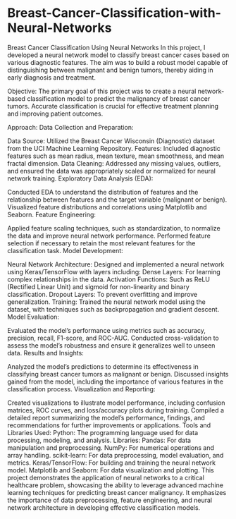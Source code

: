 # Breast-Cancer-Classification-with-Neural-Networks

Breast Cancer Classification Using Neural Networks
In this project, I developed a neural network model to classify breast cancer cases based on various diagnostic features. The aim was to build a robust model capable of distinguishing between malignant and benign tumors, thereby aiding in early diagnosis and treatment.

Objective:
The primary goal of this project was to create a neural network-based classification model to predict the malignancy of breast cancer tumors. Accurate classification is crucial for effective treatment planning and improving patient outcomes.

Approach:
Data Collection and Preparation:

Data Source: Utilized the Breast Cancer Wisconsin (Diagnostic) dataset from the UCI Machine Learning Repository.
Features: Included diagnostic features such as mean radius, mean texture, mean smoothness, and mean fractal dimension.
Data Cleaning: Addressed any missing values, outliers, and ensured the data was appropriately scaled or normalized for neural network training.
Exploratory Data Analysis (EDA):

Conducted EDA to understand the distribution of features and the relationship between features and the target variable (malignant or benign).
Visualized feature distributions and correlations using Matplotlib and Seaborn.
Feature Engineering:

Applied feature scaling techniques, such as standardization, to normalize the data and improve neural network performance.
Performed feature selection if necessary to retain the most relevant features for the classification task.
Model Development:

Neural Network Architecture: Designed and implemented a neural network using Keras/TensorFlow with layers including:
Dense Layers: For learning complex relationships in the data.
Activation Functions: Such as ReLU (Rectified Linear Unit) and sigmoid for non-linearity and binary classification.
Dropout Layers: To prevent overfitting and improve generalization.
Training: Trained the neural network model using the dataset, with techniques such as backpropagation and gradient descent.
Model Evaluation:

Evaluated the model’s performance using metrics such as accuracy, precision, recall, F1-score, and ROC-AUC.
Conducted cross-validation to assess the model’s robustness and ensure it generalizes well to unseen data.
Results and Insights:

Analyzed the model’s predictions to determine its effectiveness in classifying breast cancer tumors as malignant or benign.
Discussed insights gained from the model, including the importance of various features in the classification process.
Visualization and Reporting:

Created visualizations to illustrate model performance, including confusion matrices, ROC curves, and loss/accuracy plots during training.
Compiled a detailed report summarizing the model’s performance, findings, and recommendations for further improvements or applications.
Tools and Libraries Used:
Python: The programming language used for data processing, modeling, and analysis.
Libraries:
Pandas: For data manipulation and preprocessing.
NumPy: For numerical operations and array handling.
scikit-learn: For data preprocessing, model evaluation, and metrics.
Keras/TensorFlow: For building and training the neural network model.
Matplotlib and Seaborn: For data visualization and plotting.
This project demonstrates the application of neural networks to a critical healthcare problem, showcasing the ability to leverage advanced machine learning techniques for predicting breast cancer malignancy. It emphasizes the importance of data preprocessing, feature engineering, and neural network architecture in developing effective classification models.

